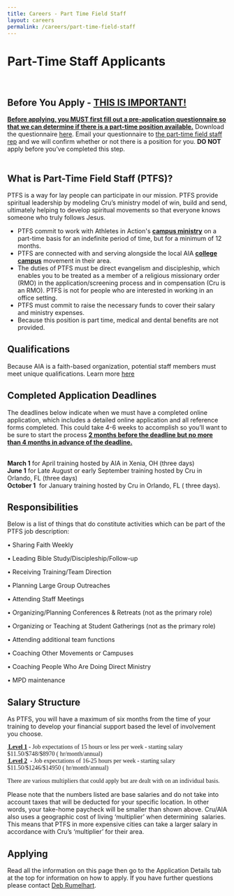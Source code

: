 ```yaml
---
title: Careers - Part Time Field Staff
layout: careers
permalink: /careers/part-time-field-staff
---
```

<div class="row"><div class="col-md-12"><h1 class="MsoNoSpacing"><span style="border: none windowtext 1.0pt; mso-border-alt: none windowtext 0in; padding: 0in; mso-bidi-font-style: italic;">Part-Time Staff Applicants</span></h1><p><img src="/uploads/careers/lindsey-web.jpg" alt="" class="img-responsive pull-right col-md-5" /><br /><br /></p><h2 class="p1">Before You Apply - <span style="text-decoration: underline;">THIS IS IMPORTANT!</span></h2><p class="p1"><span style="text-decoration: underline;"><strong>Before applying, you MUST first fill out a pre-application questionnaire so that we can determine if there is a part-time position available.</strong></span> Download the questionnaire <a href="/uploads/careers/PTFS pre-ap questionnaire-1.docx">here</a>.&nbsp;Email your questionnaire to <a href="mailto:deb.rumelhart@athletesinaction.org">the part-time field staff rep</a> and we will confirm whether or not there is a position for you. <strong>DO NOT</strong> apply before you&rsquo;ve completed this step.<br /><br /></p><h2 class="p1">What is Part-Time Field Staff (PTFS)?&nbsp;</h2><p class="p1">PTFS<span class="s2">&nbsp;</span>is a way for lay people can participate in our mission. PTFS provide spiritual leadership by modeling Cru&rsquo;s ministry model of win, build and send, ultimately helping to develop spiritual movements so that everyone knows someone who truly follows Jesus.</p><ul class="ul1" style="margin-bottom: 20px;"><li class="li3">PTFS commit to work with Athletes in Action's <strong><span style="text-decoration: underline;">campus ministry</span></strong> on a part-time basis for an indefinite period of time, but for a minimum of 12 months.</li><li class="li3">PTFS are connected with and serving alongside the local AIA <span style="text-decoration: underline;"><strong>college campus</strong></span> movement in their area.</li><li class="li3">The duties of PTFS must be direct evangelism and discipleship,&nbsp;which enables you to be treated as a member of a religious missionary order (RMO) in the application/screening process and in compensation (Cru is an RMO). PTFS is not for people who are interested in working in an office setting.</li><li class="li3">PTFS must commit to raise the necessary funds to cover their salary and ministry expenses.</li><li class="li3">Because this position is part time, medical and dental benefits are not provided.</li></ul><h2 class="p1">Qualifications</h2><p>Because AIA is a faith-based organization, potential staff members must meet unique qualifications. Learn more <a href="/careers/qualifications">here</a></p><h2 class="p1">Completed Application Deadlines</h2><p class="p2">The deadlines below indicate when we must have a completed online application, which includes a detailed online application and all reference forms completed. This could take 4-6 weeks to accomplish so you&rsquo;ll want to be sure to start the process <span style="text-decoration: underline;"><strong>2 months&nbsp;before the deadline but no more than 4 months in advance of the deadline.</strong></span><br /><br /></p><p class="p1"><b>March 1</b> for April training hosted by AIA in Xenia, OH<span class="s1"> (three days)<br /> </span><b>June 1</b><span class="s2">&nbsp;</span>for Late August or early September training hosted by Cru in Orlando, FL<span class="s1"> (three days)</span><br /><strong>October 1</strong>&nbsp; <b></b>for January training hosted by Cru in Orlando, FL ( three days).</p><h2>Responsibilities</h2><p>Below is a list of things that do constitute activities which can be part of the PTFS job description:</p><p class="p1">&bull; Sharing Faith Weekly</p><p class="p1">&bull; Leading Bible Study/Discipleship/Follow-&shy;up</p><p class="p1">&bull; Receiving Training/Team Direction</p><p class="p1">&bull; Planning Large Group Outreaches</p><p class="p1">&bull; Attending Staff Meetings</p><p class="p1">&bull; Organizing/Planning Conferences &amp; Retreats (not as the primary role)</p><p class="p1">&bull; Organizing or Teaching at Student Gatherings (not as the primary role)</p><p class="p1">&bull; Attending additional team functions</p><p class="p1">&bull; Coaching Other Movements or Campuses</p><p class="p1">&bull; Coaching People Who Are Doing Direct Ministry</p><p class="p1">&bull; MPD maintenance</p><h2>Salary Structure&nbsp;</h2><p class="p1">As PTFS, you will have a maximum of six months from the time of your training to develop your financial support based the level of involvement you choose.&nbsp;</p><p class="p1"><span style="text-decoration: underline;"><strong><span style="text-indent: -0.25in; font-family: '&infin;&Ocirc;ˇ&oslash;&loz;F&iquest;&yen;&copy;&dagger;&deg;6UEHˇ&oslash;0&hellip;-F&lsquo;&Eacute;@';"><span style="font-stretch: normal; font-size: 7pt; line-height: normal; font-family: 'Times New Roman';">&nbsp;</span></span></strong></span><span style="text-indent: -0.25in; font-family: '&infin;&Ocirc;ˇ&oslash;&loz;F&iquest;&yen;&copy;&dagger;&deg;6UEHˇ&oslash;0&hellip;-F&lsquo;&Eacute;@';"><span style="text-decoration: underline;"><strong>Level 1</strong></span><strong> - </strong>Job expectations of 15 hours or less per week - starting salary&nbsp; $11.50/$748/$8970 ( hr/month/annual)</span><span style="font-family: '&infin;&Ocirc;ˇ&oslash;&loz;F&iquest;&yen;&copy;&dagger;&deg;6UEHˇ&oslash;0&hellip;-F&lsquo;&Eacute;@';"><strong><span style="color: #222222; font-family: arial, sans-serif; font-size: 12.8px; font-style: normal; font-variant: normal; font-weight: normal; letter-spacing: normal; line-height: normal; orphans: auto; text-align: start; text-indent: 0px; text-transform: none; white-space: normal; widows: 1; word-spacing: 0px; -webkit-text-stroke-width: 0px; display: inline !important; float: none; background-color: #ffffff;"></span></strong></span><br /><span style="text-decoration: underline;"><strong><span style="text-indent: -0.25in; font-family: '&infin;&Ocirc;ˇ&oslash;&loz;F&iquest;&yen;&copy;&dagger;&deg;6UEHˇ&oslash;0&hellip;-F&lsquo;&Eacute;@';"><span style="font-stretch: normal; font-size: 7pt; line-height: normal; font-family: 'Times New Roman';">&nbsp;</span></span></strong></span><span style="text-indent: -0.25in; font-family: '&infin;&Ocirc;ˇ&oslash;&loz;F&iquest;&yen;&copy;&dagger;&deg;6UEHˇ&oslash;0&hellip;-F&lsquo;&Eacute;@';"><span style="text-decoration: underline;"><strong>Level 2</strong></span><strong>&nbsp; </strong><strong>-</strong> Job expectations of 16-25 hours per week - starting salary $11.50/$1246/$14950 ( hr/month/annual)</span><br /><span style="text-indent: -0.25in; font-family: '&infin;&Ocirc;ˇ&oslash;&loz;F&iquest;&yen;&copy;&dagger;&deg;6UEHˇ&oslash;0&hellip;-F&lsquo;&Eacute;@';"></span></p><p class="p1"><span style="text-indent: -0.25in; font-family: '&infin;&Ocirc;ˇ&oslash;&loz;F&iquest;&yen;&copy;&dagger;&deg;6UEHˇ&oslash;0&hellip;-F&lsquo;&Eacute;@';">There are various multipliers that could apply but are dealt with on an individual basis.</span></p><p>Please note that the numbers listed are base salaries and do not take into account taxes that will be deducted for your specific location. In other words, your take-home paycheck will be smaller than shown above. Cru/AIA also uses a geographic cost of living &lsquo;multiplier&rsquo; when determining&nbsp; salaries. This means that PTFS in more expensive cities can take a larger salary in accordance with Cru&rsquo;s &lsquo;multiplier&rsquo; for their area<span class="s2">.</span></p><h2 class="p1">Applying</h2><p>Read all the information on this page then go to the Application Details tab at the top for information on how to apply. If you have further questions please contact <a href="mailto:deb.rumelhart@athletesinaction.org">Deb Rumelhart</a>.</p></div></div>